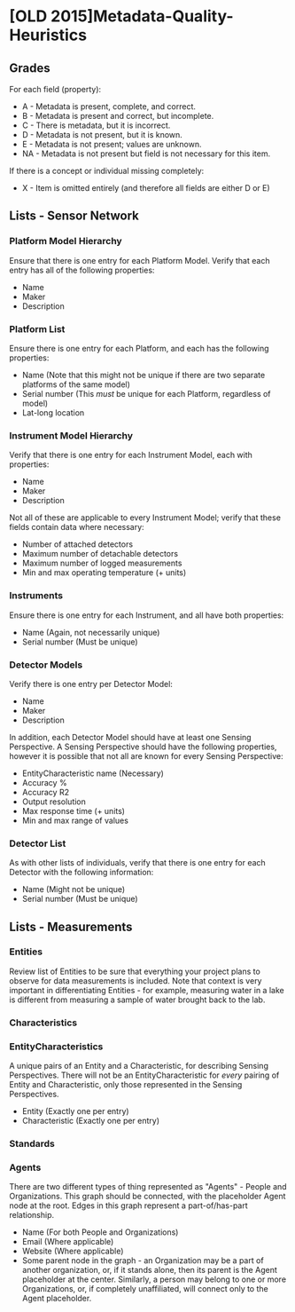 # \[OLD 2015\]Metadata-Quality-Heuristics

## Grades

For each field \(property\):

* A - Metadata is present, complete, and correct.
* B - Metadata is present and correct, but incomplete.
* C - There is metadata, but it is incorrect.
* D - Metadata is not present, but it is known.
* E - Metadata is not present; values are unknown.
* NA - Metadata is not present but field is not necessary for this item.

If there is a concept or individual missing completely:

* X - Item is omitted entirely \(and therefore all fields are either D or E\)

## Lists - Sensor Network

### Platform Model Hierarchy

Ensure that there is one entry for each Platform Model. Verify that each entry has all of the following properties:

* Name
* Maker
* Description

### Platform List

Ensure there is one entry for each Platform, and each has the following properties:

* Name \(Note that this might not be unique if there are two separate platforms of the same model\)
* Serial number \(This _must_ be unique for each Platform, regardless of model\)
* Lat-long location

### Instrument Model Hierarchy

Verify that there is one entry for each Instrument Model, each with properties:

* Name
* Maker
* Description

Not all of these are applicable to every Instrument Model; verify that these fields contain data where necessary:

* Number of attached detectors
* Maximum number of detachable detectors
* Maximum number of logged measurements
* Min and max operating temperature \(+ units\)

### Instruments

Ensure there is one entry for each Instrument, and all have both properties:

* Name \(Again, not necessarily unique\)
* Serial number \(Must be unique\)

### Detector Models

Verify there is one entry per Detector Model:

* Name
* Maker
* Description

In addition, each Detector Model should have at least one Sensing Perspective. A Sensing Perspective should have the following properties, however it is possible that not all are known for every Sensing Perspective:

* EntityCharacteristic name \(Necessary\)
* Accuracy %
* Accuracy R2
* Output resolution
* Max response time \(+ units\)
* Min and max range of values

### Detector List

As with other lists of individuals, verify that there is one entry for each Detector with the following information:

* Name \(Might not be unique\)
* Serial number \(Must be unique\)

## Lists - Measurements

### Entities

Review list of Entities to be sure that everything your project plans to observe for data measurements is included. Note that context is very important in differentiating Entities - for example, measuring water in a lake is different from measuring a sample of water brought back to the lab.

### Characteristics

### EntityCharacteristics

A unique pairs of an Entity and a Characteristic, for describing Sensing Perspectives. There will not be an EntityCharacteristic for _every_ pairing of Entity and Characteristic, only those represented in the Sensing Perspectives.

* Entity \(Exactly one per entry\)
* Characteristic \(Exactly one per entry\)

### Standards

### Agents

There are two different types of thing represented as "Agents" - People and Organizations. This graph should be connected, with the placeholder Agent node at the root. Edges in this graph represent a part-of/has-part relationship.

* Name \(For both People and Organizations\)
* Email \(Where applicable\)
* Website \(Where applicable\)
* Some parent node in the graph - an Organization may be a part of another organization, or, if it stands alone, then its parent is the Agent placeholder at the center. Similarly, a person may belong to one or more Organizations, or, if completely unaffiliated, will connect only to the Agent placeholder.

